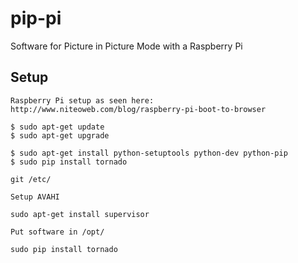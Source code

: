 pip-pi
======

Software for Picture in Picture Mode with a Raspberry Pi


Setup
-----

    Raspberry Pi setup as seen here: http://www.niteoweb.com/blog/raspberry-pi-boot-to-browser

    $ sudo apt-get update
    $ sudo apt-get upgrade

    $ sudo apt-get install python-setuptools python-dev python-pip
    $ sudo pip install tornado
    
    git /etc/

    Setup AVAHI

    sudo apt-get install supervisor

    Put software in /opt/

    sudo pip install tornado
